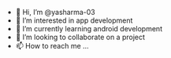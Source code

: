 - 👋 Hi, I’m @yasharma-03
- 👀 I’m interested in app development
- 🌱 I’m currently learning android development
- 💞️ I’m looking to collaborate on a project
- 📫 How to reach me ...

<!---
yasharma-03/yasharma-03 is a ✨ special ✨ repository because its `README.md` (this file) appears on your GitHub profile.
You can click the Preview link to take a look at your changes.
--->
